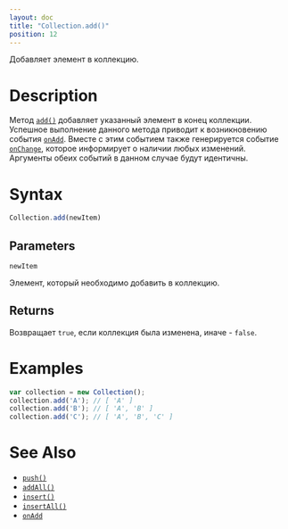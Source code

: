 ```yaml
---
layout: doc
title: "Collection.add()"
position: 12
---
```


Добавляет элемент в коллекцию.

# Description

Метод [`add()`](../Collection.add/) добавляет указанный элемент в конец коллекции. Успешное
выполнение данного метода приводит к возникновению события [`onAdd`](../Collection.onAdd/).
Вместе с этим событием также генерируется событие [`onChange`](../Collection.onChange/),
которое информирует о наличии любых изменений. Аргументы обеих событий в данном случае
будут идентичны.

# Syntax

```js
Collection.add(newItem)
```

## Parameters

`newItem`

Элемент, который необходимо добавить в коллекцию.

## Returns

Возвращает `true`, если коллекция была изменена, иначе - `false`.

# Examples

```js
var collection = new Collection();
collection.add('A'); // [ 'A' ]
collection.add('B'); // [ 'A', 'B' ]
collection.add('C'); // [ 'A', 'B', 'C' ]
```

# See Also

* [`push()`](../Collection.push/)
* [`addAll()`](../Collection.addAll/)
* [`insert()`](../Collection.insert/)
* [`insertAll()`](../Collection.insertAll/)
* [`onAdd`](../Collection.onAdd/)
